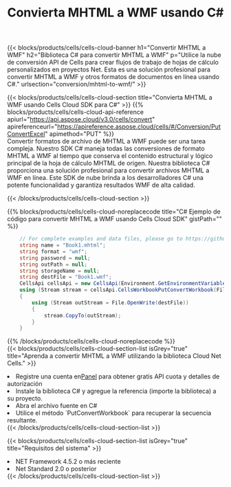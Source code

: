 ﻿---
title:  Convierta MHTML a WMF usando C#
description:  Utilizar el SDK de la nube Aspose.Cells para C# para convertir un archivo de formato MHTML a un archivo de formato WMF.
kwords: Excel, Convert MHTML to WMF, REST, C#
howto: How to convert MHTML to WMF using Aspose.Cells Cloud C# library.
---
{{< blocks/products/cells/cells-cloud-banner h1="Convertir MHTML a WMF" h2="Biblioteca C# para convertir MHTML a WMF" p="Utilice la nube de conversión API de Cells para crear flujos de trabajo de hojas de cálculo personalizados en proyectos Net. Esta es una solución profesional para convertir MHTML a WMF y otros formatos de documentos en línea usando C#." urlsection="conversion/mhtml-to-wmf/" >}}

{{< blocks/products/cells/cells-cloud-section title="Convierta MHTML a WMF usando Cells Cloud SDK para C#" >}}
{{% blocks/products/cells/cells-cloud-api-reference apiurl="https://api.aspose.cloud/v3.0/cells/convert" apireferenceurl="https://apireference.aspose.cloud/cells/#/Conversion/PutConvertExcel" apimethod="PUT" %}}
<br/>
Convertir formatos de archivo de MHTML a WMF puede ser una tarea compleja. Nuestro SDK C# maneja todas las conversiones de formato MHTML a WMF al tiempo que conserva el contenido estructural y lógico principal de la hoja de cálculo MHTML de origen. Nuestra biblioteca C# proporciona una solución profesional para convertir archivos MHTML a WMF en línea. Este SDK de nube brinda a los desarrolladores C# una potente funcionalidad y garantiza resultados WMF de alta calidad.

{{< /blocks/products/cells/cells-cloud-section >}}

{{% blocks/products/cells/cells-cloud-noreplacecode title="C# Ejemplo de código para convertir MHTML a WMF usando Cells Cloud SDK" gistPath="" %}}
 
```cs
    // For complete examples and data files, please go to https://github.com/aspose-cells-cloud/aspose-cells-cloud-dotnet/
    string name = "Book1.mhtml";
    string format = "wmf";
    string password = null;
    string outPath = null;
    string storageName = null;
    string destFile = "Book1.wmf";
    CellsApi cellsApi = new CellsApi(Environment.GetEnvironmentVariable("ProductClientId"), Environment.GetEnvironmentVariable("ProductClientSecret"));
    using (Stream stream = cellsApi.CellsWorkbookPutConvertWorkbook(File.OpenRead(name), format, password, outPath, storageName))
    {
        using (Stream outStream = File.OpenWrite(destFile))
        {
            stream.CopyTo(outStream);
        }
    }
```
 
{{% /blocks/products/cells/cells-cloud-noreplacecode %}}
<br/>
{{< blocks/products/cells/cells-cloud-section-list isGrey="true" title="Aprenda a convertir MHTML a WMF utilizando la biblioteca Cloud Net Cells." >}}
<li> Registre una cuenta en<a href="https://dashboard.aspose.cloud/">Panel</a> para obtener gratis API cuota y detalles de autorización</li>
<li>Instale la biblioteca C# y agregue la referencia (importe la biblioteca) a su proyecto.</li>
<li>Abra el archivo fuente en C#</li>
<li>Utilice el método `PutConvertWorkbook` para recuperar la secuencia resultante.</li>
{{< /blocks/products/cells/cells-cloud-section-list >}}

{{< blocks/products/cells/cells-cloud-section-list isGrey="true" title="Requisitos del sistema" >}}
<li>NET Framework 4.5.2 o más reciente</li>
<li>Net Standard 2.0 o posterior</li>
{{< /blocks/products/cells/cells-cloud-section-list >}}
